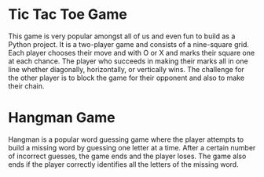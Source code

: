 # Tic Tac Toe Game

This game is very popular amongst all of us and even fun to build as a Python project.
It is a two-player game and consists of a nine-square grid. 
Each player chooses their move and with O or X and marks their square one at each chance. 
The player who succeeds in making their marks all in one line whether diagonally, horizontally, or vertically wins. 
The challenge for the other player is to block the game for their opponent and also to make their chain.

# Hangman Game
Hangman is a popular word guessing game where the player attempts to build a missing word by guessing one letter at a time.
After a certain number of incorrect guesses, the  game ends and the player loses.
The game also ends if the player correctly identifies all the letters of the missing word.
